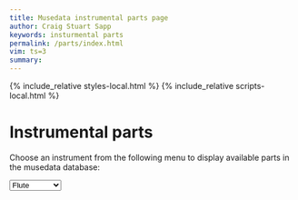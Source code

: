 ```yaml
---
title: Musedata instrumental parts page
author: Craig Stuart Sapp
keywords: insturmental parts
permalink: /parts/index.html
vim: ts=3
summary: 
---
```


{% include_relative styles-local.html %}
{% include_relative scripts-local.html %}


# Instrumental parts #

Choose an instrument from the following menu to display available
parts in the musedata database:

<select id="instrument" onchange="doSearch();">
	<option value="flute">Flute</option>
	<option value="oboe">Oboe</option>
	<option value="clarinet">Clarinet</option>
	<option value="bassoon">Bassoon</option>
	<option value="horn">Horn</option>
	<option value="trumpet">Trumpet</option>
	<option value="timpani">Timpani</option>
	<option value="violin">Violin</option>
	<option value="viola">Viola</option>
	<option value="violoncello">Violoncello</option>
	<option value="contrabass">Contrabass</option>
	<option value="continuo">Continuo</option>
	<option value="cembalo">Cembalo</option>
</select>

<div style="margin-top:50px;" id="list"></div>




